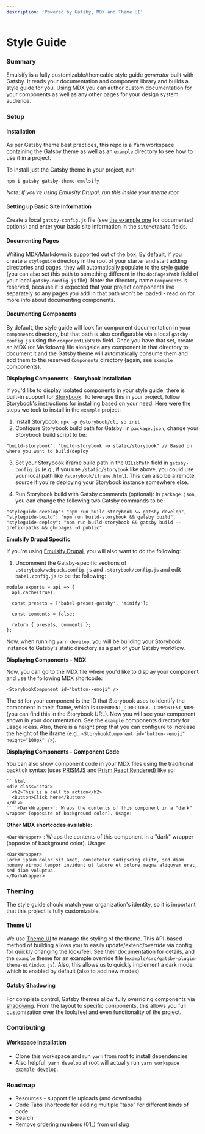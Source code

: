 ```yaml
---
description: 'Powered by Gatsby, MDX and Theme UI'
---
```


# Style Guide

### Summary

Emulsify is a fully customizable/themeable style guide _generator_ built with Gatsby. It reads your documentation and component library and builds a style guide for you. Using MDX you can author custom documentation for your components as well as any other pages for your design system audience.

### Setup

#### Installation

As per Gatsby theme best practices, this repo is a Yarn workspace containing the Gatsby theme as well as an `example` directory to see how to use it in a project.

To install just the Gatsby theme in your project, run:

`npm i gatsby gatsby-theme-emulsify`

_Note: If you're using Emulsify Drupal, run this inside your theme root_

#### Setting up Basic Site Information

Create a local `gatsby-config.js` file \(see [the example one](https://github.com/emulsify-ds/gatsby-theme-emulsify-workspace/blob/master/example/gatsby-config.js) for documented options\) and enter your basic site information in the `siteMetadata` fields.

#### Documenting Pages

Writing MDX/Markdown is supported out of the box. By default, if you create a `styleguide` directory in the root of your starter and start adding directories and pages, they will automatically populate to the style guide \(you can also set this path to something different in the `docPagesPath` field of your local `gatsby-config.js` file\). Note: the directory name `Components` is reserved, because it is expected that your project components live separately so any pages you add in that path won't be loaded - read on for more info about documenting components.

#### Documenting Components

By default, the style guide will look for component documentation in your `components` directory, but that path is also configurable via a local `gatsby-config.js` using the `componentLibPath` field. Once you have that set, create an MDX \(or Markdown\) file alongside any component in that directory to document it and the Gatsby theme will automatically consume them and add them to the reserved `Components` directory \(again, see `example` components\).

**Displaying Components - Storybook Installation**

If you'd like to display isolated components in your style guide, there is built-in support for [Storybook](https://storybook.js.org/). To leverage this in your project, follow Storybook's instructions for installing based on your need. Here were the steps we took to install in the `example` project:

1. Install Storybook: `npx -p @storybook/cli sb init`
2. Configure Storybook build path for Gatsby: in `package.json`, change your Storybook build script to be:

`"build-storybook": "build-storybook -o static/storybook" // Based on where you want to build/deploy` 

3. Set your Storybook iframe build path in the `UILibPath` field in `gatsby-config.js` \(e.g., if you use `/static/storybook` like above, you could use your local path like `/storybook/iframe.html`\). This can also be a remote source if you're deploying your Storybook instance somewhere else.  
  
4. Run Storybook build with Gatsby commands \(optional\): in `package.json`, you can change the following two Gatsby commands to be:

```text
"styleguide-develop": "npm run build-storybook && gatsby develop",
"styleguide-build": "npm run build-storybook && gatsby build",
"styleguide-deploy": "npm run build-storybook && gatsby build --prefix-paths && gh-pages -d public"
```

**Emulsify Drupal Specific**

If you're using [Emulsify Drupal](https://github.com/emulsify-ds/emulsify-drupal), you will also want to do the following:

1. Uncomment the Gatsby-specific sections of `.storybook/webpack.config.js` and `.storybook/config.js` and edit `babel.config.js` to be the following:

```text
module.exports = api => {
  api.cache(true);

  const presets = ['babel-preset-gatsby', 'minify'];

  const comments = false;

  return { presets, comments };
};
```

Now, when running `yarn develop`, you will be building your Storybook instance to Gatsby's static directory as a part of your Gatsby workflow.

**Displaying Components - MDX**

Now, you can go to the MDX file where you'd like to display your component and use the following MDX shortcode:

`<StorybookComponent id="button--emoji" />`

The `id` for your component is the ID that Storybook uses to identify the component in their iframe, which is `COMPONENT_DIRECTORY--COMPONTENT_NAME` \(you can find this in the Storybook URL\). Now you will see your component shown in your documentation. See the `example` components directory for usage ideas. Also, there is a height prop that you can configure to increase the height of the iframe \(e.g., `<StorybookComponent id="button--emoji" height="100px" />`\).

**Displaying Components - Component Code**

You can also show component code in your MDX files using the traditional backtick syntax \(uses [PRISMJS](https://github.com/PrismJS/prism) and [Prism React Rendered](https://github.com/FormidableLabs/prism-react-renderer)\) like so:

```text
```html
<div class="cta">
  <h2>This is a call to action</h2>
  <Button>Click here</Button>
</div>
````<DarkWrapper>`: Wraps the contents of this component in a "dark" wrapper (opposite of background color). Usage:
```

**Other MDX shortcodes available:**

`<DarkWrapper>` : Wraps the contents of this component in a "dark" wrapper \(opposite of background color\). Usage:

```text
<DarkWrapper>
Lorem ipsum dolor sit amet, consetetur sadipscing elitr, sed diam nonumy eirmod tempor invidunt ut labore et dolore magna aliquyam erat, sed diam voluptua.
</DarkWrapper>
```

### Theming

The style guide should match your organization's identity, so it is important that this project is fully customizable.

#### Theme UI

We use [Theme UI](https://theme-ui.com/) to manage the styling of the theme. This API-based method of building allows you to easily update/extend/override via config for quickly changing the look/feel. See their [documentation](https://theme-ui.com/getting-started) for details, and the `example` theme for an example override file \(`example/src/gatsby-plugin-theme-ui/index.js`\). Also, this allows us to quickly implement a dark mode, which is enabled by default \(also to add new modes\).

#### Gatsby Shadowing

For complete control, Gatsby themes allow fully overriding components via [shadowing](https://www.gatsbyjs.org/docs/themes/shadowing/). From the layout to specific components, this allows you full customization over the look/feel and even functionality of the project.

### Contributing

#### Workspace Installation

* Clone this workspace and run `yarn` from root to install dependencies
* Also helpful: `yarn develop` at root will actually run `yarn workspace example develop`.

### Roadmap

* Resources - support file uploads \(and downloads\)
* Code Tabs shortcode for adding multiple "tabs" for different kinds of code
* Search
* Remove ordering numbers \(01\_\) from url slug



